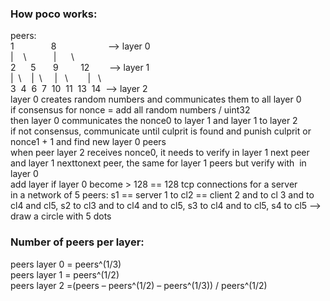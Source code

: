 ### How poco works:

peers:  
1               8                     --> layer 0  
|    \           |      \  
2      5       9         12        --> layer 1  
|  \    |  \     |   \        |   \  
3  4  6  7  10  11  13  14  --> layer 2  
layer 0 creates random numbers and communicates them to all layer 0  
if consensus for nonce = add all random numbers / uint32  
then layer 0 communicates the nonce0 to layer 1 and layer 1 to layer 2  
if not consensus, communicate until culprit is found and punish culprit or nonce1 + 1 and find new layer 0 peers  
when peer layer 2 receives nonce0, it needs to verify in layer 1 next peer and layer 1 nexttonext peer, the same for layer 1 peers but verify with  in layer 0  
add layer if layer 0 become > 128 == 128 tcp connections for a server  
in a network of 5 peers: s1 == server 1 to cl2 == client 2 and to cl 3 and to cl4 and cl5, s2 to cl3 and to cl4 and to cl5, s3 to cl4 and to cl5, s4 to cl5 --> draw a circle with 5 dots

### Number of peers per layer:

peers layer 0 = peers^(1/3)  
peers layer 1 = peers^(1/2)  
peers layer 2 =(peers – peers^(1/2) – peers^(1/3)) / peers^(1/2)  


